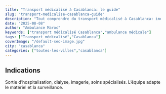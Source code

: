 ```yaml
---
title: "Transport médicalisé à Casablanca: le guide"
slug: "transport-medicalise-casablanca-guide"
description: "Tout comprendre du transport médicalisé à Casablanca: indications, matériel, équipe soignante."
date: "2025-08-08"
author: "Ambulance Maroc"
keywords: ["transport médicalisé Casablanca","ambulance médicale"]
tags: ["Transport médicalisé","Casablanca"]
coverImage: "/default-seo-image.jpg"
city: "casablanca"
categories: ["toutes-les-villes","casablanca"]
---
```


## Indications

Sortie d’hospitalisation, dialyse, imagerie, soins spécialisés. L’équipe adapte le matériel et la surveillance.

